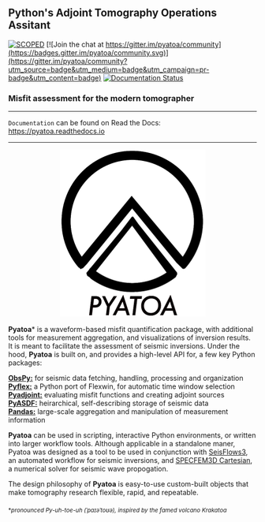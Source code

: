 ## Python's Adjoint Tomography Operations Assitant  

[![SCOPED](https://img.shields.io/endpoint?url=https://runkit.io/wangyinz/scoped/branches/master/adjTomo)](https://github.com/SeisSCOPED/container/pkgs/container/adjtomo)
[![Join the chat at https://gitter.im/pyatoa/community](https://badges.gitter.im/pyatoa/community.svg)](https://gitter.im/pyatoa/community?utm_source=badge&utm_medium=badge&utm_campaign=pr-badge&utm_content=badge)
[![Documentation Status](https://readthedocs.org/projects/pyatoa/badge/?version=latest)](https://pyatoa.readthedocs.io/en/latest/?badge=latest)

### Misfit assessment for the modern tomographer

---
`Documentation` can be found on Read the Docs: https://pyatoa.readthedocs.io

---
<p align="center">
  <img src="pyatoa/docs/images/pyatoa_logo_w_text.png" />
</p>

**Pyatoa**\* is a waveform-based misfit quantification package, with additional tools for measurement aggregation, and visualizations of inversion results. It is meant to facilitate the assessment of seismic inversions. Under the hood, **Pyatoa** is built on, and provides a high-level API for, a few key Python packages:

**[ObsPy:](https://github.com/obspy/obspy/wiki)** for seismic data fetching, handling, processing and organization    
**[Pyflex:](https://krischer.github.io/pyflex/)** a Python port of Flexwin, for automatic time window selection  
**[Pyadjoint:](http://krischer.github.io/pyadjoint/)** evaluating misfit functions and creating adjoint sources  
**[PyASDF:](https://seismicdata.github.io/pyasdf/)** heirarchical, self-describing storage of seismic data  
**[Pandas:](https://pandas.pydata.org/)** large-scale aggregation and manipulation of measurement information

**Pyatoa** can be used in scripting, interactive Python environments, or written into larger workflow tools. Although applicable in a standalone maner, Pyatoa was designed as a tool to be used in conjunction with [SeisFlows3](https://github.com/adjtomo/seisflows3), an automated workflow for seismic inversions, and [SPECFEM3D Cartesian](https://geodynamics.org/cig/software/specfem3d/), a numerical solver for seismic wave propogation.

The design philosophy of **Pyatoa** is easy-to-use custom-built objects that make tomography research flexible, rapid, and repeatable.

<sub> \**pronounced Py-uh-toe-uh (ˈpaɪəˈtoʊə), inspired by the famed volcano Krakatoa* </sub>

